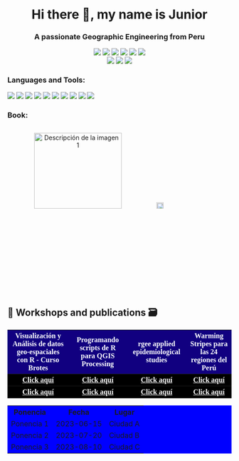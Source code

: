 
<h1 align="center">Hi there 👋, my name is Junior</h1>
<h3 align="center"> A passionate Geographic Engineering from Peru</h3>
<p align="center">
   <a href="https://www.linkedin.com/in/junior-antonio-calvo-monta%C3%B1ez-3a0897183/"><img src="https://img.shields.io/badge/LinkedIn-0077B5?style=for-the-badge&logo=linkedin&logoColor=white"></a> 
   <a href="https://twitter.com/junior_28_199"><img src="https://img.shields.io/badge/Twitter-1DA1F2?style=for-the-badge&logo=twitter&logoColor=white"></a>
   <a href="https://www.tiktok.com/@junior04281"><img src="https://img.shields.io/badge/tiktok-%23000000.svg?style=for-the-badge&logo=tiktok&logoColor=white"></a>
   <a href="https://www.youtube.com/channel/UCjpI-weZTSGThAeo8NI_PSA"><img src="https://img.shields.io/badge/youtube-%23FF0000.svg?&style=for-the-badge&logo=youtube&logoColor=white"></a>
   <a href="https://www.facebook.com/jhuniorr.anthhonyy"><img src="https://img.shields.io/badge/facebook-%23003E54.svg?style=for-the-badge&logo=facebook&logoColor=white"></a> 
   <a href="https://www.instagram.com/junior.calvo28/"><img src="https://img.shields.io/badge/instagram-%23E4405F.svg?style=for-the-badge&logo=instagram&logoColor=white"></a><br>
   <a href=""><img src="https://img.shields.io/badge/slack-%2350162D.svg?style=for-the-badge&logo=slack&logoColor=white"></a> 
   <a href=""><img src="https://img.shields.io/badge/Telegram-2CA5E0?style=for-the-badge&logo=telegram&logoColor=white"></a> 
   <a href=""><img src="https://img.shields.io/badge/Spotify-1ED760?&style=for-the-badge&logo=spotify&logoColor=white" ></a>
</p>

<h3 align="left">Languages and Tools:</h3>

   <a href=""><img src="https://img.shields.io/badge/-python-3670A0?style=for-the-badge&labelColor=black&logo=python&logoColor=ffdd54"></a>
   <a href=""><img src="https://img.shields.io/badge/-Javascript-F0DB4F?style=for-the-badge&labelColor=black&logo=javascript&logoColor=F0DB4F"></a>
   <a href=""><img src="https://img.shields.io/badge/-r-%23276DC3.svg?style=for-the-badge&labelColor=black&logo=r&logoColor=withe"></a>
   <a href=""><img src="https://img.shields.io/badge/-c++-%23F8F8F5.svg?style=for-the-badge&labelColor=black&logo=cplusplus&logoColor=#00599C"></a>
   <a href=""><img src="https://img.shields.io/badge/-html-%23E34F26.svg?style=for-the-badge&labelColor=black&logo=html5&logoColor=#00599C"></a>
    <a href=""><img src="https://img.shields.io/badge/-css-%231572B6.svg?style=for-the-badge&labelColor=black&logo=css3&logoColor=blue"></a>
   <a href=""><img src="https://img.shields.io/badge/git-%23F05032.svg?&style=for-the-badge&logo=git&logoColor=white"></a>
   <a href=""><img src="https://img.shields.io/badge/vsc-%23007ACC.svg?&style=for-the-badge&logo=visual%20studio%20code&logoColor=white"></a>
   <a href=""><img src="https://img.shields.io/badge/googlecolab-%23F9AB00.svg?&style=for-the-badge&logo=googlecolab&logoColor=white"></a>
   <a href=""><img src="https://img.shields.io/badge/rstudio-%2375AADB.svg?&style=for-the-badge&logo=rstudio&logoColor=black"></a>

<h3 align="left">Book:</h3>

<div style="display: flex;">
  <p align="center">
    <img src="https://user-images.githubusercontent.com/51866276/235061248-36767a6d-2d9b-4702-9078-a8c9f34266a9.png" alt="Descripción de la imagen 1" style="width: 70%;">
   <img src="https://user-images.githubusercontent.com/51866276/235063064-64495e15-7f01-4edf-bdaa-bbf397254c29.png" alt="Descripción de la imagen 2" style="width: 20%;">
   </p>
</div>

## 📌 Workshops and publications 🗃️
<table  style="font-family:Ubuntu;">
  <tr align="center">
   <th style="background-color:#110080;color:white"><center>Visualización y Análisis de datos geo-espaciales con R - Curso Brotes</center></th>
   <th style="background-color: #110080;color:white"><center> Programando scripts de R para QGIS Processing</center></th>
   <th style="background-color:#110080;color:white"><center>rgee applied epidemiological studies</center></th>
   <th style="background-color: #110080;color:white"><center>Warming Stripes para las 24 regiones del Perú</th>
  </tr>

  <tr>
   <th style="background:black"><center><a href="https://www.reconlearn.org/post/spatial-analysis-1-spanish.html" style="color:white;">Click aquí</a></center></th>
   <th style="background:black"><center><a href="https://r-qgis.netlify.app/" style="color:white;">Click aquí</a></center></th>
   <th style="background:black"><center><a href="https://epi-rgee.netlify.app/" style="color:white;">Click aquí</a></center></th>
   <th style="background:black"><center><a href="https://healthinnovation.github.io/WarmingStripes4PE/" style="color:white;">Click aquí</a></center></th>
  </tr>
   <tr>
   <th style="background:black"><center><a href="https://www.reconlearn.org/post/spatial-analysis-1-spanish.html" style="color:white;">Click aquí</a></center></th>
   <th style="background:black"><center><a href="https://r-qgis.netlify.app/" style="color:white;">Click aquí</a></center></th>
   <th style="background:black"><center><a href="https://epi-rgee.netlify.app/" style="color:white;">Click aquí</a></center></th>
   <th style="background:black"><center><a href="https://healthinnovation.github.io/WarmingStripes4PE/" style="color:white;">Click aquí</a></center></th>
  </tr>
</table>

<table style="background-color: blue;">
  <tr>
    <th>Ponencia</th>
    <th>Fecha</th>
    <th>Lugar</th>
  </tr>
  <tr>
    <td>Ponencia 1</td>
    <td>2023-06-15</td>
    <td>Ciudad A</td>
  </tr>
  <tr>
    <td>Ponencia 2</td>
    <td>2023-07-20</td>
    <td>Ciudad B</td>
  </tr>
  <tr>
    <td>Ponencia 3</td>
    <td>2023-08-10</td>
    <td>Ciudad C</td>
  </tr>
</table>

